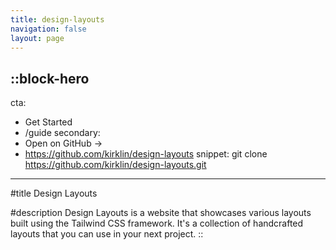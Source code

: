 ```yaml
---
title: design-layouts
navigation: false
layout: page
---
```


::block-hero
---
cta:
  - Get Started
  - /guide
secondary:
  - Open on GitHub →
  - https://github.com/kirklin/design-layouts
snippet: git clone https://github.com/kirklin/design-layouts.git
---

#title
Design Layouts

#description
Design Layouts is a website that showcases various layouts built using the Tailwind CSS framework. It's a collection of handcrafted layouts that you can use in your next project.
::
